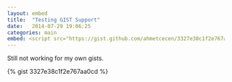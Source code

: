 ```yaml
---
layout: embed
title:  "Testing GIST Support"
date:   2014-07-29 19:06:25
categories: main
embed: <script src="https://gist.github.com/ahmetcecen/3327e38c1f2e767aa0cd.js"></script>
---
```

Still not working for my own gists.

{% gist 3327e38c1f2e767aa0cd %}
